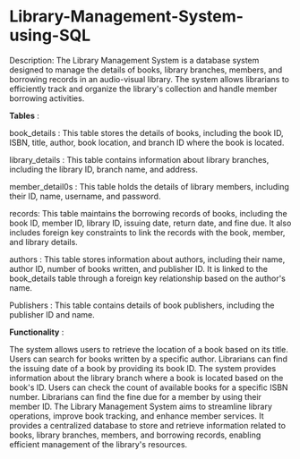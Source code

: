 # Library-Management-System-using-SQL
Description:
The Library Management System is a database system designed to manage the details of books, library branches, members, and borrowing records in an audio-visual library. The system allows librarians to efficiently track and organize the library's collection and handle member borrowing activities.

**Tables** :

book_details : This table stores the details of books, including the book ID, ISBN, title, author, book location, and branch ID where the book is located.

library_details : This table contains information about library branches, including the library ID, branch name, and address.

member_detail0s : This table holds the details of library members, including their ID, name, username, and password.

records: This table maintains the borrowing records of books, including the book ID, member ID, library ID, issuing date, return date, and fine due. It also includes foreign key constraints to link the records with the book, member, and library details.

authors : This table stores information about authors, including their name, author ID, number of books written, and publisher ID. It is linked to the book_details table through a foreign key relationship based on the author's name.

Publishers : This table contains details of book publishers, including the publisher ID and name.

**Functionality** :

The system allows users to retrieve the location of a book based on its title.
Users can search for books written by a specific author.
Librarians can find the issuing date of a book by providing its book ID.
The system provides information about the library branch where a book is located based on the book's ID.
Users can check the count of available books for a specific ISBN number.
Librarians can find the fine due for a member by using their member ID.
The Library Management System aims to streamline library operations, improve book tracking, and enhance member services. It provides a centralized database to store and retrieve information related to books, library branches, members, and borrowing records, enabling efficient management of the library's resources.
